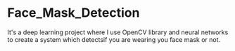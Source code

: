 # Face_Mask_Detection
It's a deep learning project where I use OpenCV library and neural networks to create a system which detectsif you are wearing you face mask or not.
